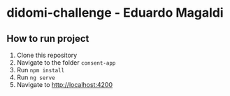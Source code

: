 # didomi-challenge - Eduardo Magaldi

## How to run project

1. Clone this repository
2. Navigate to the folder ```consent-app```
3. Run ```npm install```
4. Run ```ng serve```
5. Navigate to [http://localhost:4200](http://localhost:4200)
